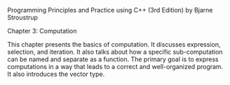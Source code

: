 Programming Principles and Practice using C++ (3rd Edition) by Bjarne Stroustrup

Chapter 3: Computation

This chapter presents the basics of computation. It discusses expression, selection, and iteration. It also talks about how a specific sub-computation 
can be named and separate as a function. The primary goal is to express computations in a way that leads to a correct and well-organized program. It
also introduces the vector type.
